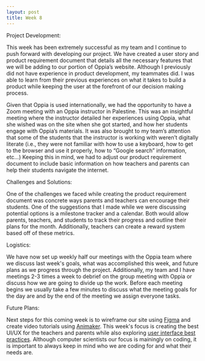 ```yaml
---
layout: post
title: Week 8
---
```


Project Development: 

This week has been extremely successful as my team and I continue to push forward with developing our project. We have created a user story and product requirement document that details all the necessary features that we will be adding to our portion of Oppia’s website. Although I previously did not have experience in product development, my teammates did. I was able to learn from their previous experiences on what it takes to build a product while keeping the user at the forefront of our decision making process. 

Given that Oppia is used internationally, we had the opportunity to have a Zoom meeting with an Oppia instructor in Palestine. This was an insightful meeting where the instructor detailed her experiences using Oppia, what she wished was on the site when she got started, and how her students engage with Oppia’s materials. It was also brought to my team’s attention that some of the students that the instructor is working with weren’t digitally literate (i.e., they were not familiar with how to use a keyboard, how to get to the browser and use it properly, how to “Google search” information, etc…) Keeping this in mind, we had to adjust our product requirement document to include basic information on how teachers and parents can help their students navigate the internet.

Challenges and Solutions: 

One of the challenges we faced while creating the product requirement document was concrete ways parents and teachers can encourage their students. One of the suggestions that I made while we were discussing potential options is a milestone tracker and a calendar. Both would allow parents, teachers, and students to track their progress and outline their plans for the month. Additionally, teachers can create a reward system based off of these metrics. 

Logistics:

We have now set up weekly half our meetings with the Oppia team where we discuss last week's goals, what was accomplished this week, and future plans as we progress through the project. Additionally, my team and I have meetings 2-3 times a week to debrief on the group meeting with Oppia or discuss how we are going to divide up the work. Before each meeting begins we usually take a few minutes to discuss what the meeting goals for the day are and by the end of the meeting we assign everyone tasks. 

Future Plans: 

Next steps for this coming week is to wireframe our site using [Figma](https://webdesign.tutsplus.com/articles/what-is-figma--cms-32272) and create video tutorials using [Animaker](https://www.animaker.com/). This week's focus is creating the best UI/UX for the teachers and parents while also exploring [user interface best practices](https://www.usability.gov/what-and-why/user-interface-design.html). Although computer scientists our focus is mainingly on coding, it is important to always keep in mind who we are coding for and what their needs are. 


